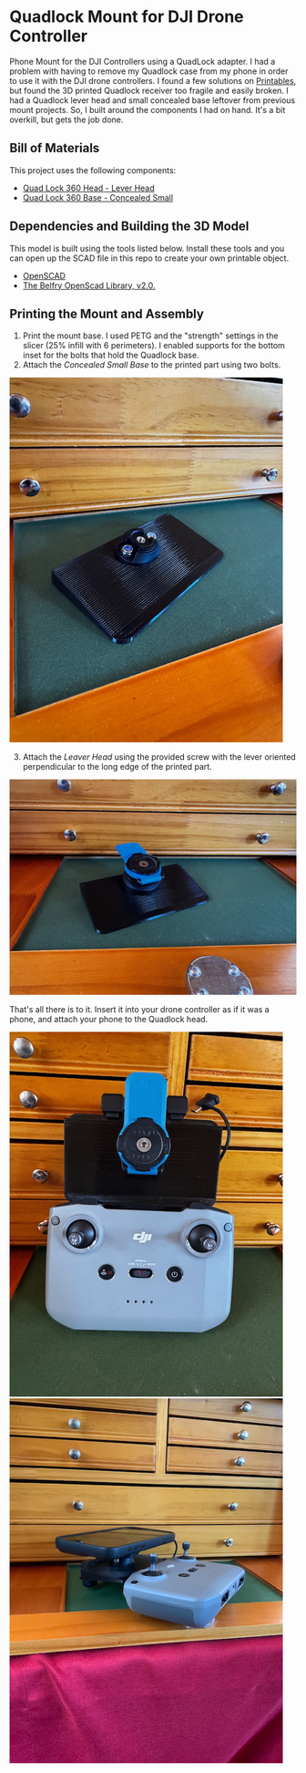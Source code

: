 # Quadlock Mount for DJI Drone Controller

Phone Mount for the DJI Controllers using a QuadLock adapter. I had a problem with having to remove
my Quadlock case from my phone in order to use it with the DJI drone controllers. I found a few solutions on [Printables](https://www.printables.com), but found the 3D printed Quadlock receiver too fragile and easily broken. I had a Quadlock lever head
and small concealed base leftover from previous mount projects. So, I built around the components I had on hand. It's a bit overkill, but gets the job done.

## Bill of Materials

This project uses the following components:

- [Quad Lock 360 Head - Lever Head](https://www.quadlockcase.com/collections/quad-lock-360/products/quad-lock-360-head-lever)
- [Quad Lock 360 Base - Concealed Small](https://www.quadlockcase.com/collections/quad-lock-360/products/quad-lock-360-base-concealed-small?variant=42906210566315)

## Dependencies and Building the 3D Model

This model is built using the tools listed below. Install these tools and you can open up the SCAD file in this repo to create your own printable object.

- [OpenSCAD](https://openscad.org)
- [The Belfry OpenScad Library, v2.0.](https://github.com/BelfrySCAD/BOSL2)

## Printing the Mount and Assembly

1. Print the mount base.  I used PETG and the "strength" settings in the slicer (25% infill with 6 perimeters).  I enabled supports for the bottom inset for the bolts that hold the Quadlock base.
2. Attach the _Concealed Small Base_ to the printed part using two bolts.

![Printed Mount Base](images/mount-base.jpeg)

3. Attach the _Leaver Head_ using the provided screw with the lever oriented perpendicular to the long edge of the printed part.

![Printed Mount Base](images/mount-lever.jpeg)

That's all there is to it.  Insert it into your drone controller as if it was a phone, and attach your phone to the Quadlock
head.

![Printed Mount Base](images/mount-controller.jpeg)
![Printed Mount Base](images/mount-phone.jpeg)




